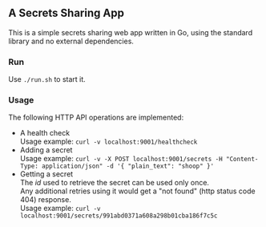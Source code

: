 ## A Secrets Sharing App

This is a simple secrets sharing web app written in Go, using the standard library and no external dependencies.

### Run

Use `./run.sh` to start it.

### Usage

The following HTTP API operations are implemented:

- A health check<br/>
  Usage example: `curl -v localhost:9001/healthcheck`
- Adding a secret<br/>
  Usage example: `curl -v -X POST localhost:9001/secrets -H "Content-Type: application/json" -d '{ "plain_text": "shoop" }'`
- Getting a secret<br/>
  The _id_ used to retrieve the secret can be used only once.<br/>
  Any additional retries using it would get a "not found" (http status code 404) response.<br/>
  Usage example: `curl -v localhost:9001/secrets/991abd0371a608a298b01cba186f7c5c`
